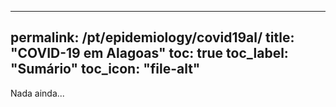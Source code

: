 
---
permalink: /pt/epidemiology/covid19al/
title: "COVID-19 em Alagoas"
toc: true
toc_label: "Sumário"
toc_icon: "file-alt"
---

Nada ainda...

